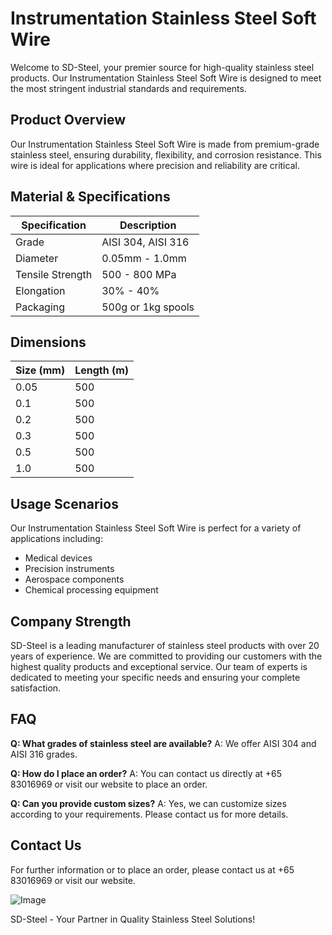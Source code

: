 # Instrumentation Stainless Steel Soft Wire

Welcome to SD-Steel, your premier source for high-quality stainless steel products. Our Instrumentation Stainless Steel Soft Wire is designed to meet the most stringent industrial standards and requirements. 

## Product Overview

Our Instrumentation Stainless Steel Soft Wire is made from premium-grade stainless steel, ensuring durability, flexibility, and corrosion resistance. This wire is ideal for applications where precision and reliability are critical.

## Material & Specifications

| Specification | Description |
|---------------|-------------|
| Grade         | AISI 304, AISI 316 |
| Diameter      | 0.05mm - 1.0mm |
| Tensile Strength | 500 - 800 MPa |
| Elongation    | 30% - 40% |
| Packaging     | 500g or 1kg spools |

## Dimensions

| Size (mm) | Length (m) |
|-----------|------------|
| 0.05      | 500        |
| 0.1       | 500        |
| 0.2       | 500        |
| 0.3       | 500        |
| 0.5       | 500        |
| 1.0       | 500        |

## Usage Scenarios

Our Instrumentation Stainless Steel Soft Wire is perfect for a variety of applications including:
- Medical devices
- Precision instruments
- Aerospace components
- Chemical processing equipment

## Company Strength

SD-Steel is a leading manufacturer of stainless steel products with over 20 years of experience. We are committed to providing our customers with the highest quality products and exceptional service. Our team of experts is dedicated to meeting your specific needs and ensuring your complete satisfaction.

## FAQ

**Q: What grades of stainless steel are available?**
A: We offer AISI 304 and AISI 316 grades.

**Q: How do I place an order?**
A: You can contact us directly at +65 83016969 or visit our website to place an order.

**Q: Can you provide custom sizes?**
A: Yes, we can customize sizes according to your requirements. Please contact us for more details.

## Contact Us

For further information or to place an order, please contact us at +65 83016969 or visit our website. 

![Image](https://github.com/user-attachments/assets/2567258e-e124-4816-932d-1809bd27ef0b)

SD-Steel - Your Partner in Quality Stainless Steel Solutions!